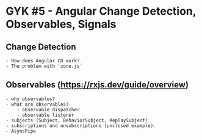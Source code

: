 # GYK #5 - Angular Change Detection, Observables, Signals

## Change Detection

    - How does Angular CD work?
    - The problem with `zone.js`

## Observables (https://rxjs.dev/guide/overview)

    - why observables?
    - what are observables?
        - observable dispatcher
        - observable listener
    - subjects (Subject, BehaviorSubject, ReplaySubject)
    - subscriptions and unsubscriptions (unclosed example).
    - AsyncPipe
